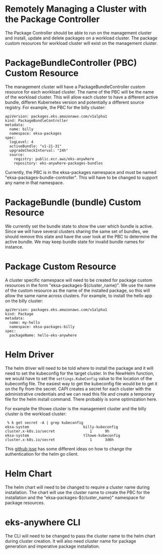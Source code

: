 # Remotely Managing a Cluster with the Package Controller

The Package Controller should be able to run on the management cluster and install, update and delete packages on a workload cluster. The package custom resources for workload cluster will exist on the management cluster.

# PackageBundleController (PBC) Custom Resource
The management cluster will have a PackageBundleController custom resource for each workload cluster. The name of the PBC will be the name of the workload cluster.  This will allow each cluster to have a different active bundle, differen Kubernetes version and potentially a different source registry. For example, the PBC for the billy cluster:

```
apiVersion: packages.eks.amazonaws.com/v1alpha1
kind: PackageBundleController
metadata:
  name: billy
  namespace: eksa-packages
spec:
  logLevel: 4
  activeBundle: "v1-21-31"
  upgradeCheckInterval: "24h"
  source:
    registry: public.ecr.aws/eks-anywhere
    repository: eks-anywhere-packages-bundles
```
Currently, the PBC is in the eksa-packages namespace and must be named "eksa-packages-bundle-controller". This will have to be changed to support any name in that namespace.

# PackageBundle (bundle) Custom Resource
We currently set the bundle state to show the user which bundle is active. Since we will have several clusters sharing the same set of bundles, we should remove this state and have the user look at the PBC to determine the active bundle. We may keep bundle state for invalid bundle names for instance.

# Package Custom Resource
A cluster specific namespace will need to be created for package custom resources in the form "eksa-packages-${cluster_name}". We use the name of the custom resource as the name of the installed package, so this will allow the same name across clusters. For example, to install the hello app on the billy cluster:

```
apiVersion: packages.eks.amazonaws.com/v1alpha1
kind: Package
metadata:
  name: my-hello
  namespace: eksa-packages-billy
spec:
  packageName: hello-eks-anywhere
```

# Helm Driver
The helm driver will need to be told where to install the package and it will need to set the kubeconfig for the target cluster. In the NewHelm function, we would have to set the `settings.KubeConfig` value to the location of the kubeconfig file. The easiest way to get the kubeconfig file would be to get it on the fly from the secret. CAPI creates a secret for each cluster with the administrative credentials and we can read this file and create a temporary file for the helm install command. There probably is some optimization here.

For example the tlhowe cluster is the management cluster and the billy cluster is the workload cluster:
```
 % k get secret -A | grep kubeconfig
eksa-system                         billy-kubeconfig                                  cluster.x-k8s.io/secret                1      9h
eksa-system                         tlhowe-kubeconfig                                 cluster.x-k8s.io/secret                1      3d6h
```

This [github isse](https://github.com/helm/helm/issues/6910) has some different ideas on how to change the authentication for the helm go client.

# Helm Chart
The helm chart will need to be changed to require a cluster name during installation. The chart will use the cluster name to create the PBC for the installation and the "eksa-packages-${cluster_name}" namespace for package resources.

# eks-anywhere CLI
The CLI will need to be changed to pass the cluster name to the helm chart during cluster creation. It will also need cluster name for package generation and imperative package installation.

